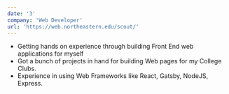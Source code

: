 ```yaml
---
date: '3'
company: 'Web Developer'
url: 'https://web.northeastern.edu/scout/'
---
```


- Getting hands on experience through building Front End web applications for myself
- Got a bunch of projects in hand for building Web pages for my College Clubs.
- Experience in using Web Frameworks like React, Gatsby, NodeJS, Express.
